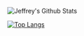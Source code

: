 

<!--
**jmillan736/jmillan736** is a ✨ _special_ ✨ repository because its `README.md` (this file) appears on your GitHub profile.

Here are some ideas to get you started:

- 🔭 I’m currently working on ...
- 🌱 I’m currently learning ...
- 👯 I’m looking to collaborate on ...
- 🤔 I’m looking for help with ...
- 💬 Ask me about ...
- 📫 How to reach me: ...
- 😄 Pronouns: ...
- ⚡ Fun fact: ...
-->
![Jeffrey's Github Stats](https://github-readme-stats.vercel.app/api?username=jmillan736&count_private=true&show_icons=true&role=OWNER,ORGANIZATION_MEMBER,COLLABORATOR)

[![Top Langs](https://github-readme-stats.vercel.app/api/top-langs/?username=jmillan736&layout=compact)](https://github.com/anuraghazra/github-readme-stats)

